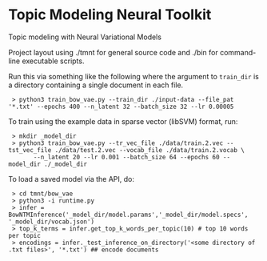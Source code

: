 # Topic Modeling Neural Toolkit

Topic modeling with Neural Variational Models

Project layout using ./tmnt for general source code and ./bin for command-line executable scripts.

Run this via something like the following where the argument to `train_dir` is a directory containing a
single document in each file.

```
 > python3 train_bow_vae.py --train_dir ./input-data --file_pat '*.txt' --epochs 400 --n_latent 32 --batch_size 32 --lr 0.00005
```

To train using the example data in sparse vector (libSVM) format, run:

```
 > mkdir _model_dir
 > python3 train_bow_vae.py --tr_vec_file ./data/train.2.vec --tst_vec_file ./data/test.2.vec --vocab_file ./data/train.2.vocab \
       --n_latent 20 --lr 0.001 --batch_size 64 --epochs 60 --model_dir ./_model_dir
```

To load a saved model via the API, do:

```
 > cd tmnt/bow_vae
 > python3 -i runtime.py
 > infer = BowNTMInference('_model_dir/model.params','_model_dir/model.specs', '_model_dir/vocab.json')
 > top_k_terms = infer.get_top_k_words_per_topic(10) # top 10 words per topic
 > encodings = infer._test_inference_on_directory('<some directory of .txt files>', '*.txt') ## encode documents 
```
